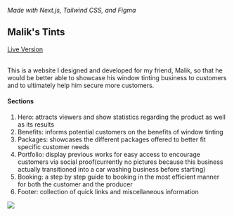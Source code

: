 <i>Made with Next.js, Tailwind CSS, and Figma</i>
<div>
  <h2>Malik's Tints</h2>
  <a target="_blank" href="https://malikstints.com/">Live Version</a>
</div>
<br/>
<p>This is a website I designed and developed for my friend, Malik, so that he would be better able to showcase his window tinting business to customers and to ultimately help him secure more customers.</p>
<h4>Sections</h4>
<ol>
  <li>Hero: attracts viewers and show statistics regarding the product as well as its results</li>
  <li>Benefits: informs potential customers on the benefits of window tinting</li>
  <li>Packages: showcases the different packages offered to better fit specific customer needs</li>
  <li>Portfolio: display previous works for easy access to encourage customers via social proof(currently no pictures because this business actually transitioned into a car washing business before starting)</li>
  <li>Booking: a step by step guide to booking in the most efficient manner for both the customer and the producer</li>
  <li>Footer: collection of quick links and miscellaneous information</li>
</ol>
<img src="https://github.com/julianjfouf/MalikTints/assets/108158376/b6d49e2d-2c62-4c67-98a8-d919092e8d38"/>
